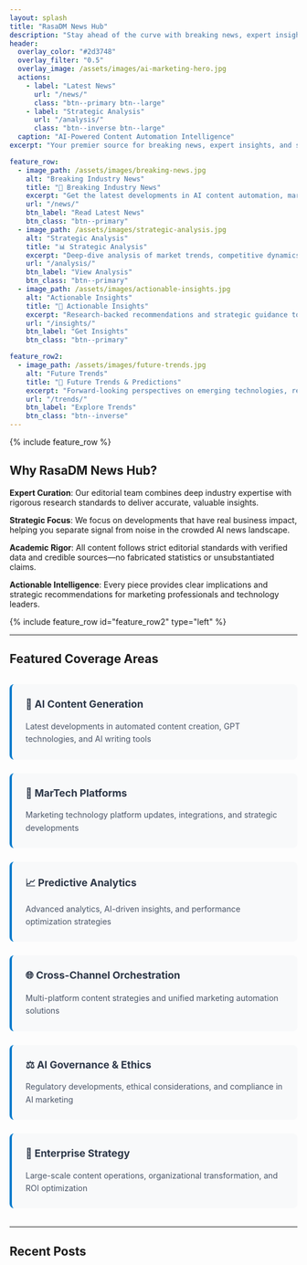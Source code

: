 ```yaml
---
layout: splash
title: "RasaDM News Hub"
description: "Stay ahead of the curve with breaking news, expert insights, and in-depth analysis on AI-powered content automation and marketing technology trends."
header:
  overlay_color: "#2d3748"
  overlay_filter: "0.5"
  overlay_image: /assets/images/ai-marketing-hero.jpg
  actions:
    - label: "Latest News"
      url: "/news/"
      class: "btn--primary btn--large"
    - label: "Strategic Analysis"
      url: "/analysis/"
      class: "btn--inverse btn--large"
  caption: "AI-Powered Content Automation Intelligence"
excerpt: "Your premier source for breaking news, expert insights, and strategic analysis in the rapidly evolving world of AI-powered content automation and marketing technology."

feature_row:
  - image_path: /assets/images/breaking-news.jpg
    alt: "Breaking Industry News"
    title: "🚀 Breaking Industry News"
    excerpt: "Get the latest developments in AI content automation, marketing technology platforms, and industry-shaping announcements before they become mainstream."
    url: "/news/"
    btn_label: "Read Latest News"
    btn_class: "btn--primary"
  - image_path: /assets/images/strategic-analysis.jpg
    alt: "Strategic Analysis"
    title: "📊 Strategic Analysis"
    excerpt: "Deep-dive analysis of market trends, competitive dynamics, and technological breakthroughs that impact content automation and marketing effectiveness."
    url: "/analysis/"
    btn_label: "View Analysis"
    btn_class: "btn--primary"
  - image_path: /assets/images/actionable-insights.jpg
    alt: "Actionable Insights"
    title: "🎯 Actionable Insights"
    excerpt: "Research-backed recommendations and strategic guidance to help you leverage AI technologies for competitive advantage."
    url: "/insights/"
    btn_label: "Get Insights"
    btn_class: "btn--primary"

feature_row2:
  - image_path: /assets/images/future-trends.jpg
    alt: "Future Trends"
    title: "🔮 Future Trends & Predictions"
    excerpt: "Forward-looking perspectives on emerging technologies, regulatory developments, and market shifts that will shape the industry. Stay ahead with our expert forecasting and trend analysis."
    url: "/trends/"
    btn_label: "Explore Trends"
    btn_class: "btn--inverse"
---
```


{% include feature_row %}

## Why RasaDM News Hub?

**Expert Curation**: Our editorial team combines deep industry expertise with rigorous research standards to deliver accurate, valuable insights.

**Strategic Focus**: We focus on developments that have real business impact, helping you separate signal from noise in the crowded AI news landscape.

**Academic Rigor**: All content follows strict editorial standards with verified data and credible sources—no fabricated statistics or unsubstantiated claims.

**Actionable Intelligence**: Every piece provides clear implications and strategic recommendations for marketing professionals and technology leaders.

{% include feature_row id="feature_row2" type="left" %}

---

## Featured Coverage Areas

<div class="coverage-grid">
  <div class="coverage-item">
    <h3>🤖 AI Content Generation</h3>
    <p>Latest developments in automated content creation, GPT technologies, and AI writing tools</p>
  </div>
  <div class="coverage-item">
    <h3>🔧 MarTech Platforms</h3>
    <p>Marketing technology platform updates, integrations, and strategic developments</p>
  </div>
  <div class="coverage-item">
    <h3>📈 Predictive Analytics</h3>
    <p>Advanced analytics, AI-driven insights, and performance optimization strategies</p>
  </div>
  <div class="coverage-item">
    <h3>🌐 Cross-Channel Orchestration</h3>
    <p>Multi-platform content strategies and unified marketing automation solutions</p>
  </div>
  <div class="coverage-item">
    <h3>⚖️ AI Governance & Ethics</h3>
    <p>Regulatory developments, ethical considerations, and compliance in AI marketing</p>
  </div>
  <div class="coverage-item">
    <h3>🏢 Enterprise Strategy</h3>
    <p>Large-scale content operations, organizational transformation, and ROI optimization</p>
  </div>
</div>

---

## Recent Posts

<!-- This will automatically display recent posts -->

<style>
.coverage-grid {
  display: grid;
  grid-template-columns: repeat(auto-fit, minmax(300px, 1fr));
  gap: 1.5rem;
  margin: 2rem 0;
}

.coverage-item {
  background: #f8f9fa;
  padding: 1.5rem;
  border-radius: 8px;
  border-left: 4px solid #007acc;
  transition: transform 0.2s ease, box-shadow 0.2s ease;
}

.coverage-item:hover {
  transform: translateY(-2px);
  box-shadow: 0 4px 12px rgba(0,0,0,0.1);
}

.coverage-item h3 {
  margin-top: 0;
  color: #2d3748;
  font-size: 1.1rem;
}

.coverage-item p {
  margin-bottom: 0;
  color: #4a5568;
  line-height: 1.6;
}
</style> 